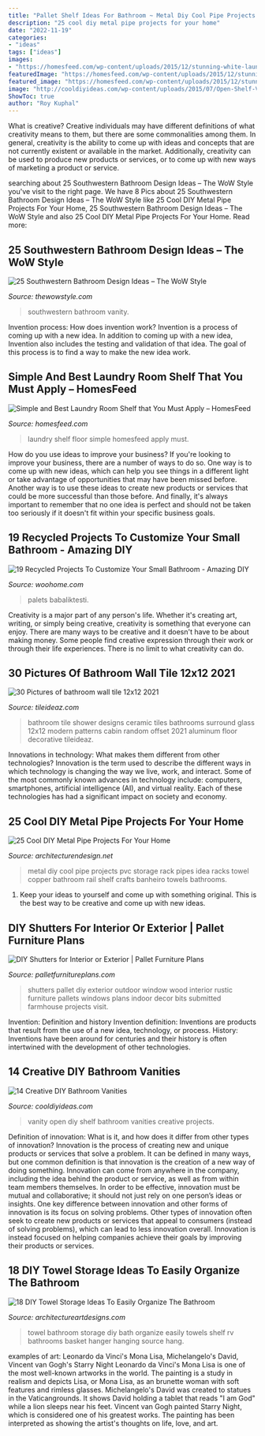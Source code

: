 ```yaml
---
title: "Pallet Shelf Ideas For Bathroom ~ Metal Diy Cool Pipe Projects Pvc Storage Rack Pipes Idea Racks Towel Copper Bathroom Rail Shelf Crafts Banheiro Towels Bathrooms"
description: "25 cool diy metal pipe projects for your home"
date: "2022-11-19"
categories:
- "ideas"
tags: ["ideas"]
images:
- "https://homesfeed.com/wp-content/uploads/2015/12/stunning-white-laundry-room-design-with-unique-wire-laundry-room-shelf-idea-and-wooden-floor-and-glass-window.jpg"
featuredImage: "https://homesfeed.com/wp-content/uploads/2015/12/stunning-white-laundry-room-design-with-unique-wire-laundry-room-shelf-idea-and-wooden-floor-and-glass-window.jpg"
featured_image: "https://homesfeed.com/wp-content/uploads/2015/12/stunning-white-laundry-room-design-with-unique-wire-laundry-room-shelf-idea-and-wooden-floor-and-glass-window.jpg"
image: "http://cooldiyideas.com/wp-content/uploads/2015/07/Open-Shelf-Vanity.jpg"
ShowToc: true
author: "Roy Kuphal"
---
```



What is creative?
Creative individuals may have different definitions of what creativity means to them, but there are some commonalities among them. In general, creativity is the ability to come up with ideas and concepts that are not currently existent or available in the market. Additionally, creativity can be used to produce new products or services, or to come up with new ways of marketing a product or service.

	

		
searching about 25 Southwestern Bathroom Design Ideas – The WoW Style you've visit to the right page. We have 8 Pics about 25 Southwestern Bathroom Design Ideas – The WoW Style like 25 Cool DIY Metal Pipe Projects For Your Home, 25 Southwestern Bathroom Design Ideas – The WoW Style and also 25 Cool DIY Metal Pipe Projects For Your Home. Read more:
		
    
## 25 Southwestern Bathroom Design Ideas – The WoW Style

<img loading=lazy src="http://thewowstyle.com/wp-content/uploads/2016/07/Southwestern-Bathroom-Vanities.jpeg" onerror="this.onerror=null;this.src='https://tse4.mm.bing.net/th?id=OIP.cWcYZffeJcxFg2Ii9nlV7QHaJ4&amp;pid=15.1';" alt="25 Southwestern Bathroom Design Ideas – The WoW Style">

_Source: thewowstyle.com_

>southwestern bathroom vanity. 

	

Invention process: How does invention work?
Invention is a process of coming up with a new idea. In addition to coming up with a new idea, Invention also includes the testing and validation of that idea. The goal of this process is to find a way to make the new idea work.

    
## Simple And Best Laundry Room Shelf That You Must Apply – HomesFeed

<img loading=lazy src="https://homesfeed.com/wp-content/uploads/2015/12/stunning-white-laundry-room-design-with-unique-wire-laundry-room-shelf-idea-and-wooden-floor-and-glass-window.jpg" onerror="this.onerror=null;this.src='https://tse2.mm.bing.net/th?id=OIP.t23beuPSxaNIeKek9vxcvQHaJ4&amp;pid=15.1';" alt="Simple and Best Laundry Room Shelf that You Must Apply – HomesFeed">

_Source: homesfeed.com_

>laundry shelf floor simple homesfeed apply must. 

	

How do you use ideas to improve your business?
If you're looking to improve your business, there are a number of ways to do so. One way is to come up with new ideas, which can help you see things in a different light or take advantage of opportunities that may have been missed before. Another way is to use these ideas to create new products or services that could be more successful than those before. And finally, it's always important to remember that no one idea is perfect and should not be taken too seriously if it doesn't fit within your specific business goals.

    
## 19 Recycled Projects To Customize Your Small Bathroom - Amazing DIY

<img loading=lazy src="https://www.woohome.com/wp-content/uploads/2017/12/recycled-projects-for-bathroom-decor-16.jpg" onerror="this.onerror=null;this.src='https://tse3.mm.bing.net/th?id=OIP.LwgCQlhQKucKqdc77E0GjQHaKD&amp;pid=15.1';" alt="19 Recycled Projects To Customize Your Small Bathroom - Amazing DIY">

_Source: woohome.com_

>palets babaliktesti. 

	

Creativity is a major part of any person's life. Whether it's creating art, writing, or simply being creative, creativity is something that everyone can enjoy. There are many ways to be creative and it doesn't have to be about making money. Some people find creative expression through their work or through their life experiences. There is no limit to what creativity can do.

    
## 30 Pictures Of Bathroom Wall Tile 12x12 2021

<img loading=lazy src="https://www.tileideaz.com/wp-content/uploads/2015/12/glass-shower-cabin-door-with-aluminum-handle-ceramic-wall-tile-designing-design-house-traditional-modern-random-offset-surround-shower-types-of-wall-bathroom-tile-ideas-1200x1600.jpg" onerror="this.onerror=null;this.src='https://tse2.mm.bing.net/th?id=OIP.4n2rADDdZjH013CXtQGGiQHaJ4&amp;pid=15.1';" alt="30 Pictures of bathroom wall tile 12x12 2021">

_Source: tileideaz.com_

>bathroom tile shower designs ceramic tiles bathrooms surround glass 12x12 modern patterns cabin random offset 2021 aluminum floor decorative tileideaz. 

	

Innovations in technology: What makes them different from other technologies?
Innovation is the term used to describe the different ways in which technology is changing the way we live, work, and interact. Some of the most commonly known advances in technology include: computers, smartphones, artificial intelligence (AI), and virtual reality. Each of these technologies has had a significant impact on society and economy.

    
## 25 Cool DIY Metal Pipe Projects For Your Home

<img loading=lazy src="http://cdn.architecturendesign.net/wp-content/uploads/2016/01/AD-Cool-DIY-Metal-Projects-For-Your-Home-11.jpg" onerror="this.onerror=null;this.src='https://tse1.mm.bing.net/th?id=OIP.kcuFsrloQ9ycaOCnldEwtQHaLH&amp;pid=15.1';" alt="25 Cool DIY Metal Pipe Projects For Your Home">

_Source: architecturendesign.net_

>metal diy cool pipe projects pvc storage rack pipes idea racks towel copper bathroom rail shelf crafts banheiro towels bathrooms. 

	

1. Keep your ideas to yourself and come up with something original. This is the best way to be creative and come up with new ideas.

    
## DIY Shutters For Interior Or Exterior | Pallet Furniture Plans

<img loading=lazy src="http://palletfurnitureplans.com/wp-content/uploads/2014/01/pallet-shutters-4.jpg" onerror="this.onerror=null;this.src='https://tse1.mm.bing.net/th?id=OIP.FrqpFCwcNTNnuGiV7ZvshAHaJ7&amp;pid=15.1';" alt="DIY Shutters for Interior or Exterior | Pallet Furniture Plans">

_Source: palletfurnitureplans.com_

>shutters pallet diy exterior outdoor window wood interior rustic furniture pallets windows plans indoor decor bits submitted farmhouse projects visit. 

	

Invention: Definition and history
Invention definition: Inventions are products that result from the use of a new idea, technology, or process. History: Inventions have been around for centuries and their history is often intertwined with the development of other technologies.

    
## 14 Creative DIY Bathroom Vanities

<img loading=lazy src="http://cooldiyideas.com/wp-content/uploads/2015/07/Open-Shelf-Vanity.jpg" onerror="this.onerror=null;this.src='https://tse1.mm.bing.net/th?id=OIP.puGKjx9vMNJC0svuMAx1IAHaLI&amp;pid=15.1';" alt="14 Creative DIY Bathroom Vanities">

_Source: cooldiyideas.com_

>vanity open diy shelf bathroom vanities creative projects. 

	

Definition of innovation: What is it, and how does it differ from other types of innovation?
Innovation is the process of creating new and unique products or services that solve a problem. It can be defined in many ways, but one common definition is that innovation is the creation of a new way of doing something. Innovation can come from anywhere in the company, including the idea behind the product or service, as well as from within team members themselves. In order to be effective, innovation must be mutual and collaborative; it should not just rely on one person’s ideas or insights. 
One key difference between innovation and other forms of innovation is its focus on solving problems. Other types of innovation often seek to create new products or services that appeal to consumers (instead of solving problems), which can lead to less innovation overall. Innovation is instead focused on helping companies achieve their goals by improving their products or services.

    
## 18 DIY Towel Storage Ideas To Easily Organize The Bathroom

<img loading=lazy src="http://www.architectureartdesigns.com/wp-content/uploads/2017/05/14-14-e1494879085365.jpg" onerror="this.onerror=null;this.src='https://tse1.mm.bing.net/th?id=OIP.IcAQJtWj2OZnSfFh8rtkEAHaIn&amp;pid=15.1';" alt="18 DIY Towel Storage Ideas To Easily Organize The Bathroom">

_Source: architectureartdesigns.com_

>towel bathroom storage diy bath organize easily towels shelf rv bathrooms basket hanger hanging source hang. 

	

examples of art: Leonardo da Vinci's Mona Lisa, Michelangelo's David, Vincent van Gogh's Starry Night
Leonardo da Vinci's Mona Lisa is one of the most well-known artworks in the world. The painting is a study in realism and depicts Lisa, or Mona Lisa, as an brunette woman with soft features and rimless glasses. Michelangelo's David was created to statues in the Vaticangrounds. It shows David holding a tablet that reads "I am God" while a lion sleeps near his feet. Vincent van Gogh painted Starry Night, which is considered one of his greatest works. The painting has been interpreted as showing the artist's thoughts on life, love, and art.

